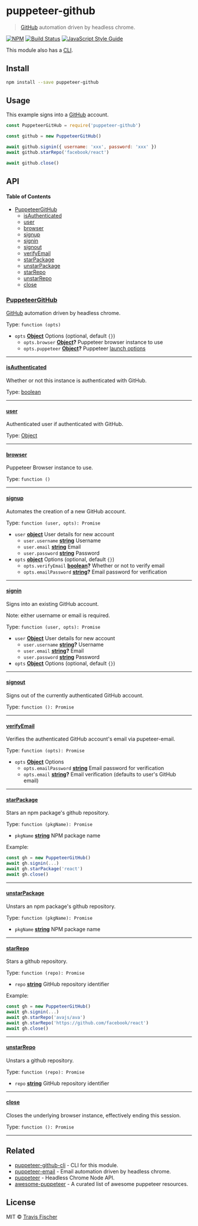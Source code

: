 # puppeteer-github

> [GitHub](https://github.com) automation driven by headless chrome.

[![NPM](https://img.shields.io/npm/v/puppeteer-github.svg)](https://www.npmjs.com/package/puppeteer-github) [![Build Status](https://travis-ci.com/transitive-bullshit/puppeteer-github.svg?branch=master)](https://travis-ci.com/transitive-bullshit/puppeteer-github) [![JavaScript Style Guide](https://img.shields.io/badge/code_style-standard-brightgreen.svg)](https://standardjs.com)

This module also has a [CLI](https://github.com/transitive-bullshit/puppeteer-github-cli).

## Install

```bash
npm install --save puppeteer-github
```

## Usage

This example signs into a [GitHub](https://github.com) account.

```js
const PuppeteerGitHub = require('puppeteer-github')

const github = new PuppeteerGitHub()

await github.signin({ username: 'xxx', password: 'xxx' })
await github.starRepo('facebook/react')

await github.close()
```

## API

<!-- Generated by documentation.js. Update this documentation by updating the source code. -->

#### Table of Contents

-   [PuppeteerGitHub](#puppeteergithub)
    -   [isAuthenticated](#isauthenticated)
    -   [user](#user)
    -   [browser](#browser)
    -   [signup](#signup)
    -   [signin](#signin)
    -   [signout](#signout)
    -   [verifyEmail](#verifyemail)
    -   [starPackage](#starpackage)
    -   [unstarPackage](#unstarpackage)
    -   [starRepo](#starrepo)
    -   [unstarRepo](#unstarrepo)
    -   [close](#close)

### [PuppeteerGitHub](https://github.com/transitive-bullshit/puppeteer-github/blob/26f3f7d2bf8f52fecd0024135c17fffd5251afe9/index.js#L20-L199)

[GitHub](https://github.com) automation driven by headless chrome.

Type: `function (opts)`

-   `opts` **[Object](https://developer.mozilla.org/docs/Web/JavaScript/Reference/Global_Objects/Object)** Options (optional, default `{}`)
    -   `opts.browser` **[Object](https://developer.mozilla.org/docs/Web/JavaScript/Reference/Global_Objects/Object)?** Puppeteer browser instance to use
    -   `opts.puppeteer` **[Object](https://developer.mozilla.org/docs/Web/JavaScript/Reference/Global_Objects/Object)?** Puppeteer [launch options](https://github.com/GoogleChrome/puppeteer/blob/master/docs/api.md#puppeteerlaunchoptions)

* * *

#### [isAuthenticated](https://github.com/transitive-bullshit/puppeteer-github/blob/26f3f7d2bf8f52fecd0024135c17fffd5251afe9/index.js#L32-L32)

Whether or not this instance is authenticated with GitHub.

Type: [boolean](https://developer.mozilla.org/docs/Web/JavaScript/Reference/Global_Objects/Boolean)

* * *

#### [user](https://github.com/transitive-bullshit/puppeteer-github/blob/26f3f7d2bf8f52fecd0024135c17fffd5251afe9/index.js#L39-L39)

Authenticated user if authenticated with GitHub.

Type: [Object](https://developer.mozilla.org/docs/Web/JavaScript/Reference/Global_Objects/Object)

* * *

#### [browser](https://github.com/transitive-bullshit/puppeteer-github/blob/26f3f7d2bf8f52fecd0024135c17fffd5251afe9/index.js#L46-L52)

Puppeteer Browser instance to use.

Type: `function ()`

* * *

#### [signup](https://github.com/transitive-bullshit/puppeteer-github/blob/26f3f7d2bf8f52fecd0024135c17fffd5251afe9/index.js#L66-L77)

Automates the creation of a new GitHub account.

Type: `function (user, opts): Promise`

-   `user` **[object](https://developer.mozilla.org/docs/Web/JavaScript/Reference/Global_Objects/Object)** User details for new account
    -   `user.username` **[string](https://developer.mozilla.org/docs/Web/JavaScript/Reference/Global_Objects/String)** Username
    -   `user.email` **[string](https://developer.mozilla.org/docs/Web/JavaScript/Reference/Global_Objects/String)** Email
    -   `user.password` **[string](https://developer.mozilla.org/docs/Web/JavaScript/Reference/Global_Objects/String)** Password
-   `opts` **[object](https://developer.mozilla.org/docs/Web/JavaScript/Reference/Global_Objects/Object)** Options (optional, default `{}`)
    -   `opts.verifyEmail` **[boolean](https://developer.mozilla.org/docs/Web/JavaScript/Reference/Global_Objects/Boolean)?** Whether or not to verify email
    -   `opts.emailPassword` **[string](https://developer.mozilla.org/docs/Web/JavaScript/Reference/Global_Objects/String)?** Email password for verification

* * *

#### [signin](https://github.com/transitive-bullshit/puppeteer-github/blob/26f3f7d2bf8f52fecd0024135c17fffd5251afe9/index.js#L91-L98)

Signs into an existing GitHub account.

Note: either username or email is required.

Type: `function (user, opts): Promise`

-   `user` **[Object](https://developer.mozilla.org/docs/Web/JavaScript/Reference/Global_Objects/Object)** User details for new account
    -   `user.username` **[string](https://developer.mozilla.org/docs/Web/JavaScript/Reference/Global_Objects/String)?** Username
    -   `user.email` **[string](https://developer.mozilla.org/docs/Web/JavaScript/Reference/Global_Objects/String)?** Email
    -   `user.password` **[string](https://developer.mozilla.org/docs/Web/JavaScript/Reference/Global_Objects/String)** Password
-   `opts` **[Object](https://developer.mozilla.org/docs/Web/JavaScript/Reference/Global_Objects/Object)** Options (optional, default `{}`)

* * *

#### [signout](https://github.com/transitive-bullshit/puppeteer-github/blob/26f3f7d2bf8f52fecd0024135c17fffd5251afe9/index.js#L104-L111)

Signs out of the currently authenticated GitHub account.

Type: `function (): Promise`

* * *

#### [verifyEmail](https://github.com/transitive-bullshit/puppeteer-github/blob/26f3f7d2bf8f52fecd0024135c17fffd5251afe9/index.js#L121-L131)

Verifies the authenticated GitHub account's email via pupeteer-email.

Type: `function (opts): Promise`

-   `opts` **[Object](https://developer.mozilla.org/docs/Web/JavaScript/Reference/Global_Objects/Object)** Options
    -   `opts.emailPassword` **[string](https://developer.mozilla.org/docs/Web/JavaScript/Reference/Global_Objects/String)** Email password for verification
    -   `opts.email` **[string](https://developer.mozilla.org/docs/Web/JavaScript/Reference/Global_Objects/String)?** Email verification (defaults to user's GitHub email)

* * *

#### [starPackage](https://github.com/transitive-bullshit/puppeteer-github/blob/26f3f7d2bf8f52fecd0024135c17fffd5251afe9/index.js#L145-L148)

Stars an npm package's github repository.

Type: `function (pkgName): Promise`

-   `pkgName` **[string](https://developer.mozilla.org/docs/Web/JavaScript/Reference/Global_Objects/String)** NPM package name

Example:

```javascript
const gh = new PuppeteerGitHub()
await gh.signin(...)
await gh.starPackage('react')
await gh.close()
```

* * *

#### [unstarPackage](https://github.com/transitive-bullshit/puppeteer-github/blob/26f3f7d2bf8f52fecd0024135c17fffd5251afe9/index.js#L156-L159)

Unstars an npm package's github repository.

Type: `function (pkgName): Promise`

-   `pkgName` **[string](https://developer.mozilla.org/docs/Web/JavaScript/Reference/Global_Objects/String)** NPM package name

* * *

#### [starRepo](https://github.com/transitive-bullshit/puppeteer-github/blob/26f3f7d2bf8f52fecd0024135c17fffd5251afe9/index.js#L174-L177)

Stars a github repository.

Type: `function (repo): Promise`

-   `repo` **[string](https://developer.mozilla.org/docs/Web/JavaScript/Reference/Global_Objects/String)** GitHub repository identifier

Example:

```javascript
const gh = new PuppeteerGitHub()
await gh.signin(...)
await gh.starRepo('avajs/ava')
await gh.starRepo('https://github.com/facebook/react')
await gh.close()
```

* * *

#### [unstarRepo](https://github.com/transitive-bullshit/puppeteer-github/blob/26f3f7d2bf8f52fecd0024135c17fffd5251afe9/index.js#L185-L188)

Unstars a github repository.

Type: `function (repo): Promise`

-   `repo` **[string](https://developer.mozilla.org/docs/Web/JavaScript/Reference/Global_Objects/String)** GitHub repository identifier

* * *

#### [close](https://github.com/transitive-bullshit/puppeteer-github/blob/26f3f7d2bf8f52fecd0024135c17fffd5251afe9/index.js#L195-L198)

Closes the underlying browser instance, effectively ending this session.

Type: `function (): Promise`

* * *

## Related

-   [puppeteer-github-cli](https://github.com/transitive-bullshit/puppeteer-github-cli) - CLI for this module.
-   [puppeteer-email](https://github.com/transitive-bullshit/puppeteer-email) - Email automation driven by headless chrome.
-   [puppeteer](https://github.com/GoogleChrome/puppeteer) - Headless Chrome Node API.
-   [awesome-puppeteer](https://github.com/transitive-bullshit/awesome-puppeteer) - A curated list of awesome puppeteer resources.

## License

MIT © [Travis Fischer](https://github.com/transitive-bullshit)
